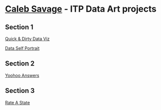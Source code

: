 # [Caleb Savage](http://calebcalebcaleb.com) - ITP Data Art projects
## Section 1
[Quick & Dirty Data Viz](https://github.com/calebsavage/itp-data-art/tree/master/section1/quick-and-dirty-data-viz)

[Data Self Portrait](https://github.com/calebsavage/itp-data-art/tree/master/section1/self-portrait)

## Section 2
[Yoohoo Answers](https://github.com/calebsavage/itp-data-art/tree/master/section2)
## Section 3
[Rate A State](https://github.com/calebsavage/itp-data-art/tree/master/section3/)
